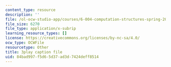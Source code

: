 ```yaml
---
content_type: resource
description: ''
file: /ol-ocw-studio-app/courses/6-004-computation-structures-spring-2017/84bad997f5d65d37ad3d7424deff8514_-Zg3fxOmjVs.vtt
file_size: 6270
file_type: application/x-subrip
learning_resource_types: []
license: https://creativecommons.org/licenses/by-nc-sa/4.0/
ocw_type: OCWFile
resourcetype: Other
title: 3play caption file
uid: 84bad997-f5d6-5d37-ad3d-7424deff8514
---
```

